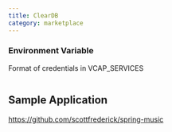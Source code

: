 ```yaml
---
title: ClearDB
category: marketplace
---
```


### Environment Variable

Format of credentials in VCAP_SERVICES

~~~xml
~~~

## Sample Application

https://github.com/scottfrederick/spring-music
